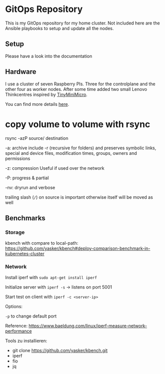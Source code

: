# GitOps Repository

This is my GitOps repository for my home cluster. Not included here are the
Ansible playbooks to setup and update all the nodes.

## Setup

Please have a look into the documentation 


## Hardware

I use a cluster of seven Raspberry PIs. Three for the controlplane and the other
four as worker nodes. After some time added two small Lenovo Thinkcentres inspired
by [TinyMiniMicro](https://www.servethehome.com/introducing-project-tinyminimicro-home-lab-revolution/).

You can find more details [here](https://mikevader.github.io/k3s-cluster-infra-apps/).


# copy volume to volume with rsync

rsync -azP source/ destination

-a: archive
include -r (recursive for folders)
and preserves symbolic links, special and device files, modification times, groups, owners and permissions

-z: compression
Useful if used over the network

-P: progress & partial

-nv: dryrun and verbose

trailing slash (`/`) on source is important otherwise itself will be moved as well


## Benchmarks


### Storage

kbench with compare to local-path: https://github.com/yasker/kbench#deploy-comparison-benchmark-in-kubernetes-cluster


### Network

Install iperf with `sudo apt-get install iperf`

Initialize server with `iperf -s` -> listens on port 5001

Start test on client with `iperf -c <server-ip>`


Options:

`-p` to change default port

Reference: https://www.baeldung.com/linux/iperf-measure-network-performance

Tools zu installieren: 
- git clone https://github.com/yasker/kbench.git
- iperf
- fio
- jq
